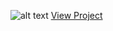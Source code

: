 ![alt text](https://i.ibb.co/St3mbz5/a.png)
<a href="https://google-docs-cl.netlify.app/">View Project</a>
